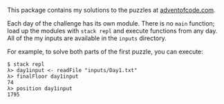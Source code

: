 This package contains my solutions to the puzzles at [adventofcode.com](http://adventofcode.com).

Each day of the challenge has its own module. There is no `main` function; load up the modules with `stack repl` and execute functions from any day. All of the my inputs are available in the `inputs` directory.

For example, to solve both parts of the first puzzle, you can execute:

```
$ stack repl
λ> day1input <- readFile "inputs/Day1.txt"
λ> finalFloor day1input
74
λ> position day1input
1795

```